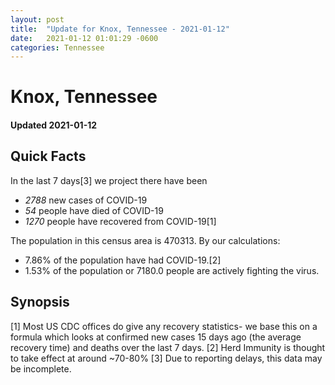 ```yaml
---
layout: post
title:  "Update for Knox, Tennessee - 2021-01-12"
date:   2021-01-12 01:01:29 -0600
categories: Tennessee
---
```


# Knox, Tennessee
#### Updated 2021-01-12

## Quick Facts

In the last 7 days[3] we project there have been
- *2788* new cases of COVID-19
- *54* people have died of COVID-19
- *1270* people have recovered from COVID-19[1]

The population in this census area is 470313. By our calculations:
- 7.86% of the population have had COVID-19.[2]
- 1.53% of the population or 7180.0 people are actively fighting the virus.

## Synopsis




[1] Most US CDC offices do give any recovery statistics- we base this on a formula which looks at confirmed new cases
15 days ago (the average recovery time) and deaths over the last 7 days.
[2] Herd Immunity is thought to take effect at around ~70-80%
[3] Due to reporting delays, this data may be incomplete. 
    